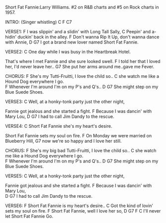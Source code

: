 Short Fat Fannie:Larry Williams.
#2 on R&B charts and #5 on Rock charts in 1957.
 
INTRO: (Singer whistling) C F C7
 
VERSE1:
F
I was slippin' and a slidin' with Long Tall Sally,
C
Peepin' and a-hidin' duckin' back in the alley.
F
Don't wanna Rip It Up, don't wanna dance with Annie,
        D                     G7
I got a brand new lover named Short Fat Fannie. 

VERSE2:
C
One day while I was busy in the Heartbreak Hotel.
 
That's where I met Fannie and she sure looked swell.
  F
I told her that I loved her, I'd never leave her..
G7
She put her arms around me..gave me Fever.
 
CHORUS:
F
She's my Tutti-Fruitti, I love the child so..
    C
she watch me like a Hound Dog everywhere I go.    
F
Whenever I'm around I'm on my P's and Q's..
D                    G7
She might step on my Blue Suede Shoes.
 
VERSE3:
C
Well, at a honky-tonk party just the other night,
 
Fannie got jealous and she started a fight.
        F
Because I was dancin' with Mary Lou,
D                              G7
I had to call Jim Dandy to the rescue.
 
VERSE4:
C
Short Fat Fannie she's my heart's desire.
 
Short Fat Fannie sets my soul on fire.
   F
On Monday we were married on Blueberry Hill,
G7
now we're so happy and I love her still.
 
CHORUS:
F
She's my big bad Tutti-Fruitti, I love the child so..
    C
she watch me like a Hound Dog everywhere I go.    
F
Whenever I'm around I'm on my P's and Q's..
D                    G7
She might step on my Blue Suede Shoes.
 
VERSE5:
C
Well, at a honky-tonk party just the other night,
 
Fannie got jealous and she started a fight.
  F
Because I was dancin' with Mary Lou,         
D                     G7
I had to call Jim Dandy to the rescue. 

VERSE6:
F
Short Fat Fannie is my heart's desire..
C
Got the kind of lovin' sets my soul on fire.
F
Short Fat Fannie, well I love her so,
D          G7            F      C
I'll never let Short Fat Fannie Go.